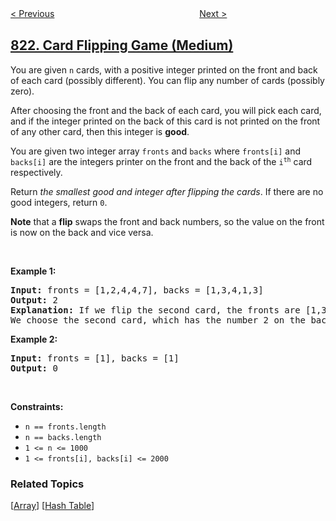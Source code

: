 <!--|This file generated by command(leetcode description); DO NOT EDIT.    |-->
<!--+----------------------------------------------------------------------+-->
<!--|@author    openset <openset.wang@gmail.com>                           |-->
<!--|@link      https://github.com/openset                                 |-->
<!--|@home      https://github.com/openset/leetcode                        |-->
<!--+----------------------------------------------------------------------+-->

[< Previous](../shortest-distance-to-a-character "Shortest Distance to a Character")
　　　　　　　　　　　　　　　　
[Next >](../binary-trees-with-factors "Binary Trees With Factors")

## [822. Card Flipping Game (Medium)](https://leetcode.com/problems/card-flipping-game "翻转卡片游戏")

<p>You are given <code>n</code> cards, with a positive integer printed on the front and back of each card (possibly different). You can flip any number of cards (possibly zero).</p>

<p>After choosing the front and the back of each card, you will pick each card, and if the integer printed on the back of this card is not printed on the front of any other card, then this integer is <strong>good</strong>.</p>

<p>You are given two integer array <code>fronts</code> and <code>backs</code> where <code>fronts[i]</code> and <code>backs[i]</code> are the integers printer on the front and the back of the <code>i<sup>th</sup></code> card respectively.</p>

<p>Return <em>the smallest good and integer after flipping the cards</em>. If there are no good integers, return <code>0</code>.</p>

<p><strong>Note</strong> that a <strong>flip</strong> swaps the front and back numbers, so the value on the front is now on the back and vice versa.</p>

<p>&nbsp;</p>
<p><strong>Example 1:</strong></p>

<pre>
<strong>Input:</strong> fronts = [1,2,4,4,7], backs = [1,3,4,1,3]
<strong>Output:</strong> 2
<strong>Explanation:</strong> If we flip the second card, the fronts are [1,3,4,4,7] and the backs are [1,2,4,1,3].
We choose the second card, which has the number 2 on the back, and it is not on the front of any card, so 2 is good.
</pre>

<p><strong>Example 2:</strong></p>

<pre>
<strong>Input:</strong> fronts = [1], backs = [1]
<strong>Output:</strong> 0
</pre>

<p>&nbsp;</p>
<p><strong>Constraints:</strong></p>

<ul>
	<li><code>n == fronts.length</code></li>
	<li><code>n == backs.length</code></li>
	<li><code>1 &lt;= n &lt;= 1000</code></li>
	<li><code>1 &lt;= fronts[i], backs[i] &lt;= 2000</code></li>
</ul>

### Related Topics
  [[Array](../../tag/array/README.md)]
  [[Hash Table](../../tag/hash-table/README.md)]
